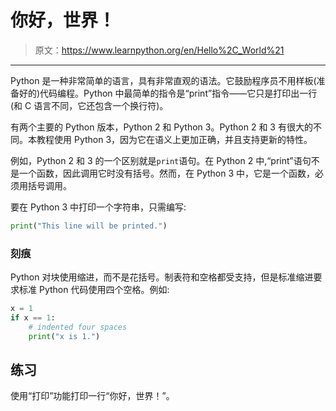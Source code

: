 # 你好，世界！

> 原文：<https://www.learnpython.org/en/Hello%2C_World%21>

* * *

Python 是一种非常简单的语言，具有非常直观的语法。它鼓励程序员不用样板(准备好的)代码编程。Python 中最简单的指令是“print”指令——它只是打印出一行(和 C 语言不同，它还包含一个换行符)。

有两个主要的 Python 版本，Python 2 和 Python 3。Python 2 和 3 有很大的不同。本教程使用 Python 3，因为它在语义上更加正确，并且支持更新的特性。

例如，Python 2 和 3 的一个区别就是`print`语句。在 Python 2 中,“print”语句不是一个函数，因此调用它时没有括号。然而，在 Python 3 中，它是一个函数，必须用括号调用。

要在 Python 3 中打印一个字符串，只需编写:

```py
print("This line will be printed.") 
```

### 刻痕

Python 对块使用缩进，而不是花括号。制表符和空格都受支持，但是标准缩进要求标准 Python 代码使用四个空格。例如:

```py
x = 1
if x == 1:
    # indented four spaces
    print("x is 1.") 
```

## 练习

使用“打印”功能打印一行“你好，世界！”。